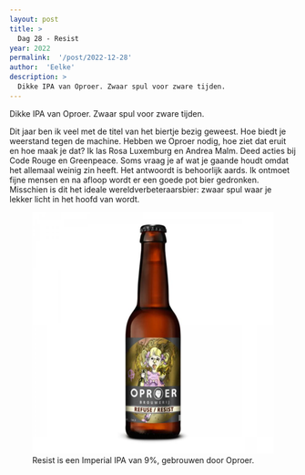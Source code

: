 ```yaml
---
layout: post
title: >
  Dag 28 - Resist
year: 2022
permalink:  '/post/2022-12-28'
author:  'Eelke'
description: >
  Dikke IPA van Oproer. Zwaar spul voor zware tijden. 
---
```

<p class='intro'><span class='dropcap'>D</span>ikke IPA van Oproer. Zwaar spul voor zware tijden. </p>

Dit jaar ben ik veel met de titel van het biertje bezig geweest. Hoe biedt je weerstand tegen de machine. Hebben we Oproer nodig, hoe ziet dat eruit en hoe maak je dat? Ik las Rosa Luxemburg en Andrea Malm. Deed acties bij Code Rouge en Greenpeace. Soms vraag je af wat je gaande houdt omdat het allemaal weinig zin heeft. Het antwoordt is behoorlijk aards. Ik ontmoet fijne mensen en na afloop wordt er een goede pot bier gedronken. Misschien is dit het ideale wereldverbeteraarsbier: zwaar spul waar je lekker licht in het hoofd van wordt.

<figure><img src='/assets/img/beer_2022-12-28.jpg' alt=''/> <figcaption>Resist is een Imperial IPA van 9%, gebrouwen door Oproer.</figcaption></figure>
